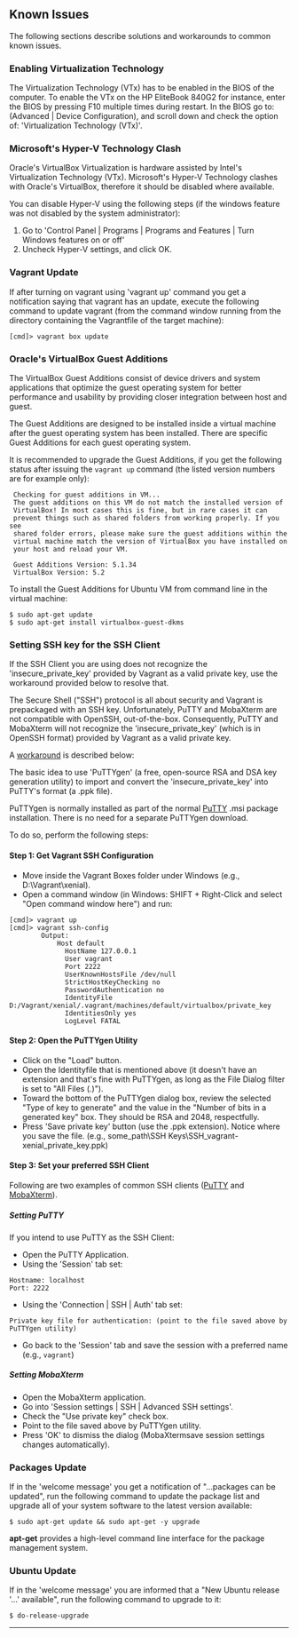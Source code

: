 ## Known Issues

The following sections describe solutions and workarounds to common known issues.

### Enabling Virtualization Technology

The Virtualization Technology (VTx) has to be enabled in the BIOS of the computer. 
To enable the VTx on the HP EliteBook 840G2 for instance, enter the BIOS by pressing F10 multiple 
times during restart. In the BIOS go to: (Advanced | Device Configuration), and scroll down and 
check the option of: 'Virtualization Technology (VTx)'.

### Microsoft's Hyper-V Technology Clash

Oracle's VirtualBox Virtualization is hardware assisted by Intel's Virtualization Technology (VTx). 
Microsoft's Hyper-V Technology clashes with Oracle's VirtualBox, therefore it should be disabled 
where available.

You can disable Hyper-V using the following steps (if the windows feature was not disabled by the 
system administrator):

1. Go to 'Control Panel | Programs | Programs and Features | Turn Windows features on or off'
2. Uncheck Hyper-V settings, and click OK.

### Vagrant Update

If after turning on vagrant using 'vagrant up' command you get a notification saying that vagrant 
has an update, execute the following command to update vagrant (from the command window running from 
the directory containing the Vagrantfile of the target machine): 

```
[cmd]> vagrant box update
```

### Oracle's VirtualBox Guest Additions

The VirtualBox Guest Additions consist of device drivers and system applications that optimize the 
guest operating system for better performance and usability by providing closer integration between 
host and guest. 

The Guest Additions are designed to be installed inside a virtual machine after the guest operating 
system has been installed. There are specific Guest Additions for each guest operating system.

It is recommended to upgrade the Guest Additions, if you get the following status after issuing the 
`vagrant up` command (the listed version numbers are for example only): 

```
 Checking for guest additions in VM...
 The guest additions on this VM do not match the installed version of
 VirtualBox! In most cases this is fine, but in rare cases it can
 prevent things such as shared folders from working properly. If you see
 shared folder errors, please make sure the guest additions within the
 virtual machine match the version of VirtualBox you have installed on
 your host and reload your VM.

 Guest Additions Version: 5.1.34
 VirtualBox Version: 5.2
```

To install the Guest Additions for Ubuntu VM from command line in the virtual machine:

```
$ sudo apt-get update
$ sudo apt-get install virtualbox-guest-dkms 
```

### Setting SSH key for the SSH Client

If the SSH Client you are using does not recognize the 'insecure_private_key' provided by Vagrant as 
a valid private key, use the workaround provided below to resolve that.

The Secure Shell ("SSH") protocol is all about security and Vagrant is prepackaged with an SSH key. 
Unfortunately, PuTTY and MobaXterm are not compatible with OpenSSH, out-of-the-box. Consequently, 
PuTTY and MobaXterm will not recognize the 'insecure_private_key' (which is in OpenSSH format) 
provided by Vagrant as a valid private key. 

A [workaround][1] is described below:

The basic idea to use 'PuTTYgen' (a free, open-source RSA and DSA key generation utility) to import 
and convert the 'insecure_private_key' into PuTTY's format (a .ppk file). 

PuTTYgen is normally installed as part of the normal [PuTTY][2] .msi package installation. There is 
no need for a separate PuTTYgen download.

To do so, perform the following steps:

#### Step 1: Get Vagrant SSH Configuration

- Move inside the Vagrant Boxes folder under Windows (e.g., D:\Vagrant\xenial).
- Open a command window (in Windows: SHIFT + Right-Click and select "Open command window here") and 
run:

```
[cmd]> vagrant up
[cmd]> vagrant ssh-config
        Output:
            Host default
              HostName 127.0.0.1
              User vagrant
              Port 2222
              UserKnownHostsFile /dev/null
              StrictHostKeyChecking no
              PasswordAuthentication no
              IdentityFile D:/Vagrant/xenial/.vagrant/machines/default/virtualbox/private_key
              IdentitiesOnly yes
              LogLevel FATAL
```

#### Step 2: Open the PuTTYgen Utility

- Click on the "Load" button.
- Open the Identityfile that is mentioned above (it doesn't have an extension and that's fine 
  with PuTTYgen, as long as the File Dialog filter is set to "All Files (*.*)").
- Toward the bottom of the PuTTYgen dialog box, review the selected "Type of key to generate" 
  and the value in the "Number of bits in a generated key" box. They should be RSA and 2048, 
  respectfully.
- Press 'Save private key' button (use the .ppk extension).
  Notice where you save the file.
  (e.g., some_path\SSH Keys\SSH_vagrant-xenial_private_key.ppk)

#### Step 3: Set your preferred SSH Client

Following are two examples of common SSH clients ([PuTTY][2] and [MobaXterm][3]).

##### Setting PuTTY

If you intend to use PuTTY as the SSH Client: 
- Open the PuTTY Application.
- Using the 'Session' tab set:

```
Hostname: localhost
Port: 2222
```

- Using the 'Connection | SSH | Auth' tab set:

```
Private key file for authentication: (point to the file saved above by PuTTYgen utility)
```

- Go back to the 'Session' tab and save the session with a preferred name (e.g., `vagrant`)

##### Setting MobaXterm 

- Open the MobaXterm application.
- Go into 'Session settings | SSH | Advanced SSH settings'.
- Check the "Use private key" check box.
- Point to the file saved above by PuTTYgen utility.
- Press 'OK' to dismiss the dialog (MobaXtermsave session settings changes automatically).

### Packages Update

If in the 'welcome message' you get a notification of "...packages can be updated", run the 
following command to update the package list and upgrade all of your system software to the latest 
version available:

```
$ sudo apt-get update && sudo apt-get -y upgrade
```

**apt-get** provides a high-level command line interface for the package management system.

### Ubuntu Update

If in the 'welcome message' you are informed that a "New Ubuntu release '...' available", 
run the following command to upgrade to it:

```
$ do-release-upgrade
```

---

[1]: https://github.com/Varying-Vagrant-Vagrants/VVV/wiki/Connect-to-Your-Vagrant-Virtual-Machine-with-PuTTY
[2]: https://www.chiark.greenend.org.uk/~sgtatham/putty/
[3]: https://mobaxterm.mobatek.net/

